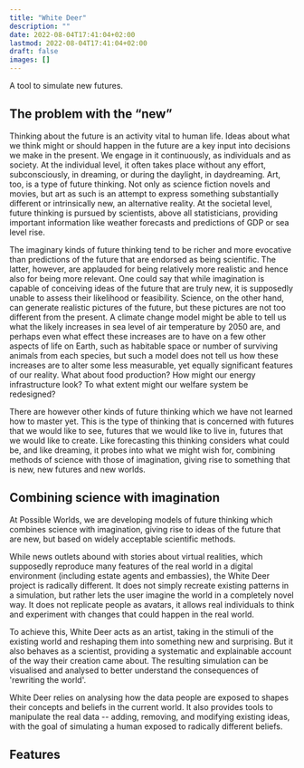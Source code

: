 ```yaml
---
title: "White Deer"
description: ""
date: 2022-08-04T17:41:04+02:00
lastmod: 2022-08-04T17:41:04+02:00
draft: false
images: []
---
```


A tool to simulate new futures. 

## The problem with the “new”

Thinking about the future is an activity vital to human life. Ideas about what we think might or should happen in the future are a key input into decisions we make in the present. We engage in it continuously, as individuals and as society. At the individual level, it often takes place without any effort, subconsciously, in dreaming, or during the daylight, in daydreaming. Art, too, is a type of future thinking. Not only as science fiction novels and movies, but art as such is an attempt to express something substantially different or intrinsically new, an alternative reality. At the societal level, future thinking is pursued by scientists, above all statisticians, providing important information like weather forecasts and predictions of GDP or sea level rise. 

The imaginary kinds of future thinking tend to be richer and more evocative than predictions of the future that are endorsed as being scientific. The latter, however, are applauded for being relatively more realistic and hence also for being more relevant. One could say that while imagination is capable of conceiving ideas of the future that are truly new, it is supposedly unable to assess their likelihood or feasibility. Science, on the other hand, can generate realistic pictures of the future, but these pictures are not too different from the present. A climate change model might be able to tell us what the likely increases in sea level of air temperature by 2050 are, and perhaps even what effect these increases are to have on a few other aspects of life on Earth, such as habitable space or number of surviving animals from each species, but such a model does not tell us how these increases are to alter some less measurable, yet equally significant features of our reality. What about food production? How might our energy infrastructure look? To what extent might our welfare system be redesigned? 

There are however other kinds of future thinking which we have not learned how to master yet. This is the type of thinking that is concerned with futures that we would like to see, futures that we would like to live in, futures that we would like to create. Like forecasting this thinking considers what could be, and like dreaming, it probes into what we might wish for, combining methods of science with those of imagination, giving rise to something that is new, new futures and new worlds. 


## Combining science with imagination 

At Possible Worlds, we are developing models of future thinking which combines science with imagination, giving rise to ideas of the future that are new, but based on widely acceptable scientific methods. 

While news outlets abound with stories about virtual realities, which supposedly reproduce many features of the real world in a digital environment (including estate agents and embassies), the White Deer project is radically different. It does not simply recreate existing patterns in a simulation, but rather lets the user imagine the world in a completely novel way. It does not replicate people as avatars, it allows real individuals to think and experiment with changes that could happen in the real world.

To achieve this, White Deer acts as an artist, taking in the stimuli of the existing world and reshaping them into something new and surprising. But it also behaves as a scientist, providing a systematic and explainable account of the way their creation came about.  The resulting simulation can be visualised and analysed to better understand the consequences of 'rewriting the world'. 

White Deer relies on analysing how the data people are exposed to shapes their concepts and beliefs in the current world. It also provides tools to manipulate the real data -- adding, removing, and modifying existing ideas, with the goal of simulating a human exposed to radically different beliefs.


[comment]: # (it can be new but it is not realistic or possible or it can be realistic and possible but it is now new. !! thinking how a future can be different, new, as opposed to an extension of the present. The output can be analysed in terms of the most likely associations a human would draw between concepts. A possible extension for the system would be to train a dialogue agent on the data rather than simply learn concepts. The resulting agent could then chat with human users.)


## Features 
